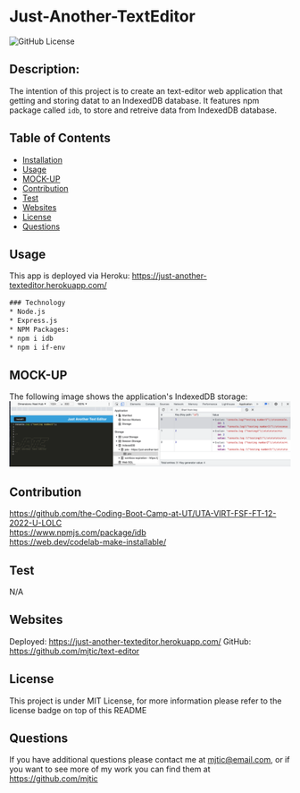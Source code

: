 # Just-Another-TextEditor
<img src="https://img.shields.io/badge/license-MIT License-blue.svg" alt="GitHub License">

  ## Description:
  The intention of this project is to create an text-editor web application that getting and storing datat to an IndexedDB database. It features npm package called `idb`, to store and retreive data from IndexedDB database. 

  ## Table of Contents

  * [Installation](#installation)
  * [Usage](#usage)
  * [MOCK-UP](#mock-up)
  * [Contribution](#contribution)
  * [Test](#test)
  * [Websites](#websites)
  * [License](#license)
  * [Questions](#questions)

  ## Usage
  This app is deployed via Heroku: https://just-another-texteditor.herokuapp.com/
  
    ### Technology
    * Node.js
    * Express.js
    * NPM Packages:
    * npm i idb
    * npm i if-env

  ## MOCK-UP
  The following image shows the application's IndexedDB storage:
  ![Demonstration of the IndexedDB storage named 'jate' in the browser.](./Assets/idb-storage.png)

  ## Contribution
  https://github.com/the-Coding-Boot-Camp-at-UT/UTA-VIRT-FSF-FT-12-2022-U-LOLC<br>
  https://www.npmjs.com/package/idb<br>
  https://web.dev/codelab-make-installable/<br>

  ## Test
  N/A

  ## Websites
  Deployed: https://just-another-texteditor.herokuapp.com/
  GitHub: https://github.com/mjtic/text-editor

  ## License
  This project is under MIT License, for more information please refer to the license badge on top of this README
 
  ## Questions
  If you have additional questions please contact me at mjtic@email.com, or if you want to see more of my work you can find them at https://github.com/mjtic 
  